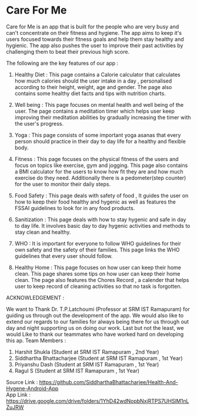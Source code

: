 # Care For Me 

Care for Me is an app that is built for the people who are very busy and can't concentrate 
on their fitness and hygiene. The app aims to keep it's users focused towards their fitness goals 
and help them stay healthy and hygienic. The app also pushes the user to improve their past 
activities by challenging them to beat their previous high score.

The following are the key features of our app : 

1) Healthy Diet : This page contains a Calorie calculator that calculates how much calories
should the user intake in a day , personalised according to their height, weight, age and gender.
The page also contains some healthy diet facts and tips with nutrition charts.

2) Well being : This page focuses on mental health and well being of the user. The page contains
a meditation timer which helps user keep improving their meditation abilities by gradually 
increasing the timer with the user's progress.

3) Yoga : This page consists of some important yoga asanas that every person should practice in
their day to day life for a healthy and flexible body.

4) Fitness : This page focuses on the physical fitness of the users and focus on topics like
exercise, gym and jogging. This page also contains a BMI calculator for the users to know how
fit they are and how much exercise do they need. Additionally there is a pedometer(step counter) 
for the user to monitor their daily steps.

5) Food Safety : This page deals with safety of food , It guides the user on how to keep their
food healthy and hygenic as well as features the FSSAI guidelines to look for in any food products.

6) Sanitization : This page deals with how to stay hygenic and safe in day to day life. It involves 
basic day to day hygenic activities and methods to stay clean and healthy.

7) WHO : It is important for everyone to follow WHO guidelines for their own safety and the safety
of their families. This page links the WHO guidelines that every user should follow.

8) Healthy Home : This page focuses on how user can keep their home clean. This page shares some 
tips on how user can keep their home clean. The page also features the Chores Record , a calender
that helps user to keep record of cleaning activities so that no task is forgotten.

ACKNOWLEDGEMENT : 

We want to Thank Dr. T.P.Latchoumi (Professor at SRM IST Ramapuram) for guiding us through out the
development of the app.
We would also like to extend our regards to our families for always being there for us through out 
day and night supporting us on doing our work.
Last but not the least, we would Like to thank our teammates who have worked hard on developing
this ap.
Team Members :
1) Harshit Shukla (Student at SRM IST Ramapuram , 2nd Year)
2) Siddhartha Bhattacharjee (Student at SRM IST Ramapuram , 1st Year)
3) Priyanshu Dash (Student at SRM IST Ramapuram , 1st Year)
4) Ragul S (Student at SRM IST Ramapuram , 1st Year)

Source Link : https://github.com/SiddharthaBhattacharjee/Health-And-Hygene-Android-App <br>
App Link : https://drive.google.com/drive/folders/1YhD42wdNopbNxjRTPS7UHSlM1nLZuJRW

